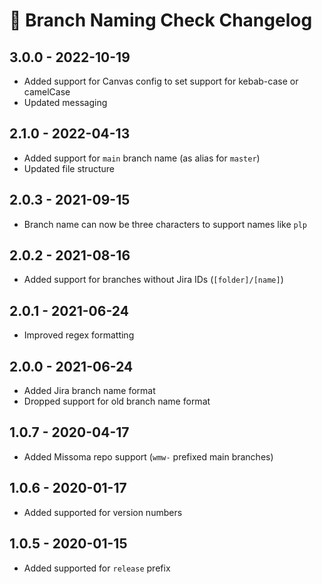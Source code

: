 # 📅 Branch Naming Check Changelog

## 3.0.0 - 2022-10-19
* Added support for Canvas config to set support for kebab-case or camelCase
* Updated messaging

## 2.1.0 - 2022-04-13
* Added support for `main` branch name (as alias for `master`)
* Updated file structure

## 2.0.3 - 2021-09-15
* Branch name can now be three characters to support names like `plp`

## 2.0.2 - 2021-08-16
* Added support for branches without Jira IDs (`[folder]/[name]`)

## 2.0.1 - 2021-06-24
* Improved regex formatting

## 2.0.0 - 2021-06-24
* Added Jira branch name format
* Dropped support for old branch name format

## 1.0.7 - 2020-04-17
* Added Missoma repo support (`wmw-` prefixed main branches)

## 1.0.6 - 2020-01-17
* Added supported for version numbers

## 1.0.5 - 2020-01-15
* Added supported for `release` prefix
